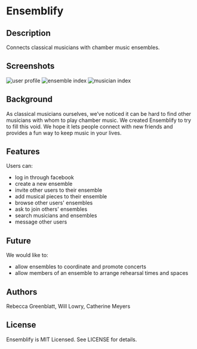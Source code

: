 # Ensemblify

## Description

Connects classical musicians with chamber music ensembles.

## Screenshots

![user profile](https://raw.github.com/wlowry88/ensemblify/master/app/assets/images/user-profile-screen-shot.png "User Profile")
![ensemble index](https://raw.github.com/wlowry88/ensemblify/master/app/assets/images/ensemble-index-screen-shot.png "Ensemble Index")
![musician index](https://raw.github.com/wlowry88/ensemblify/master/app/assets/images/musician-index-screen-shot.png "Musician Index")

## Background

As classical musicians ourselves, we’ve noticed it can be hard to find other musicians with whom to play chamber music. We created Ensemblify to try to fill this void. We hope it lets people connect with new friends and provides a fun way to keep music in your lives.

## Features

Users can:  
* log in through facebook  
* create a new ensemble  
* invite other users to their ensemble  
* add musical pieces to their ensemble  
* browse other users' ensembles  
* ask to join others' ensembles  
* search musicians and ensembles  
* message other users  

## Future

We would like to:  
* allow ensembles to coordinate and promote concerts  
* allow members of an ensemble to arrange rehearsal times and spaces

## Authors

Rebecca Greenblatt, Will Lowry, Catherine Meyers

## License

Ensemblify is MIT Licensed. See LICENSE for details.